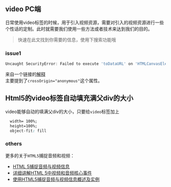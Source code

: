 ## video PC端
日常使用video标签的时候，用于引入视频资源，需要对引入的视频资源进行一些个性话的定制。此时就需要我们使用一些方法或者技术来达到我们的目的。<br>
> 快速在此文找到你需要的信息，使用下搜索功能哦
### issue1
```javascript
Uncaught SecurityError: Failed to execute 'toDataURL' on 'HTMLCanvasElement': Tainted canvases may not be exported.
```
来自一个链接的[解释](https://stackoverflow.com/questions/22710627/tainted-canvases-may-not-be-exported) <br>
主要提到了<code>crossOrigin="anonymous"</code>这个属性。

## Html5的video标签自动填充满父div的大小
video能够自动的填满父div的大小，只要给<code>video</code>标签加上
```css
  width= 100%;
  height=100%;
  object-fit: fill
```


### others
更多的关于<code>HTML5</code>捕捉音频和视频：<br>
* [HTML 5捕捉音频与视频信息](http://blog.csdn.net/llingma2010/article/details/8882071)
* [详细讲解HTML 5中视频和音频核心事件](http://blog.csdn.net/u013267266/article/details/52154914)
* [使用HTML5捕捉音频与视频信息概述及实例](http://blog.csdn.net/vbLittleBoy/article/details/38702533)
